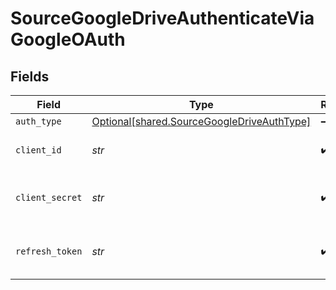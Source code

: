 # SourceGoogleDriveAuthenticateViaGoogleOAuth


## Fields

| Field                                                                                          | Type                                                                                           | Required                                                                                       | Description                                                                                    |
| ---------------------------------------------------------------------------------------------- | ---------------------------------------------------------------------------------------------- | ---------------------------------------------------------------------------------------------- | ---------------------------------------------------------------------------------------------- |
| `auth_type`                                                                                    | [Optional[shared.SourceGoogleDriveAuthType]](../../models/shared/sourcegoogledriveauthtype.md) | :heavy_minus_sign:                                                                             | N/A                                                                                            |
| `client_id`                                                                                    | *str*                                                                                          | :heavy_check_mark:                                                                             | Client ID for the Google Drive API                                                             |
| `client_secret`                                                                                | *str*                                                                                          | :heavy_check_mark:                                                                             | Client Secret for the Google Drive API                                                         |
| `refresh_token`                                                                                | *str*                                                                                          | :heavy_check_mark:                                                                             | Refresh Token for the Google Drive API                                                         |